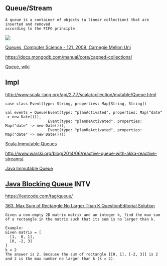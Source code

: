 Queue/Stream
------------

```
A queue is a container of objects (a linear collection) that are inserted and removed 
according to the FIFO principle
```

![](https://www.cs.cmu.edu/~adamchik/15-121/lectures/Stacks%20and%20Queues/pix/queue_abstraction1.bmp)

[Queues, Computer Science - 121, 2009, Carnegie Mellon Uni](https://www.cs.cmu.edu/~adamchik/15-121/lectures/Stacks%20and%20Queues/Stacks%20and%20Queues.html)

https://docs.mongodb.com/manual/core/capped-collections/

[Queue, wiki](https://goo.gl/xA2UIu)


Impl
----

http://www.scala-lang.org/api/2.7.7/scala/collection/mutable/Queue.html

```
case class Event(type: String, properties: Map[String, String])

val events = Queue(Event(type: "planActivated", properties: Map("date" -> new Date())), 
                   Event(type: "planDeActivated", properties: Map("date" -> new Date())), 
                   Event(type: "planReActivated", properties: Map("date" -> new Date())))

```

[Scala Immutable Queues](http://www.scala-lang.org/docu/files/collections-api/collections_17.html)

http://www.warski.org/blog/2014/06/reactive-queue-with-akka-reactive-streams/

[Java Immutable Queue](https://docs.oracle.com/javase/7/docs/api/java/util/Queue.html)

[Java Blocking Queue](https://docs.oracle.com/javase/7/docs/api/java/util/concurrent/BlockingQueue.html)
INTV
----

https://leetcode.com/tag/queue/

[363. Max Sum of Rectangle No Larger Than K  QuestionEditorial Solution](https://leetcode.com/problems/max-sum-of-sub-matrix-no-larger-than-k/)

```
Given a non-empty 2D matrix matrix and an integer k, find the max sum of a rectangle in the matrix such that its sum is no larger than k.

Example:
Given matrix = [
  [1,  0, 1],
  [0, -2, 3]
]
k = 2
The answer is 2. Because the sum of rectangle [[0, 1], [-2, 3]] is 2 and 2 is the max number no larger than k (k = 2).
```